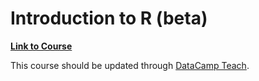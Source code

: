 # Introduction to R (beta)

[**Link to Course**](https://www.datacamp.com/courses/732)

This course should be updated through [DataCamp Teach](https://www.datacamp.com/teach).
